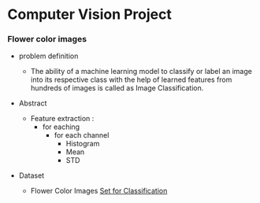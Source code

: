 # Computer Vision Project

###  Flower color images

- problem definition
   * The ability of a machine learning model to classify or label an image into its respective class with the help of learned features from hundreds of images is called as Image Classification.

- Abstract
  * Feature extraction :
    * for eaching 
      * for each channel
        * Histogram
        * Mean
        * STD
        
- Dataset 
  * Flower Color Images
  [Set for Classification](https://www.kaggle.com/olgabelitskaya/flower-color-images)
